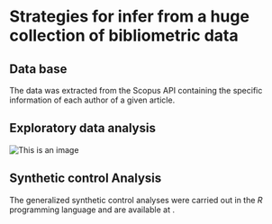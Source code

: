 # Strategies for infer from a huge collection of bibliometric data

## Data base

The data was extracted from the Scopus API containing the specific information of each author of a given article.

## Exploratory data analysis

![This is an image](https://github.com/leobiazoli/analysis1.png)

## Synthetic control Analysis

The generalized synthetic control analyses were carried out in the *R* programming language and are available at []().

